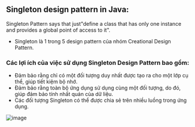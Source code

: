 
## Singleton design pattern in Java:

Singleton Pattern says that just"define a class that has only one instance and provides a global point of access to it".

- Singleton là 1 trong 5 design pattern của nhóm Creational Design Pattern.


### Các lợi ích của việc sử dụng Singleton Design Pattern bao gồm:
- Đảm bảo rằng chỉ có một đối tượng duy nhất được tạo ra cho một lớp cụ thể, giúp tiết kiệm bộ nhớ.
- Đảm bảo rằng toàn bộ ứng dụng sử dụng cùng một đối tượng, do đó, giúp đảm bảo tính nhất quán của dữ liệu.
- Các đối tượng Singleton có thể được chia sẻ trên nhiều luồng trong ứng dụng.

![image](https://user-images.githubusercontent.com/122768076/219697398-f86256a6-50e3-4417-92d2-71cb26e2fc95.png)









